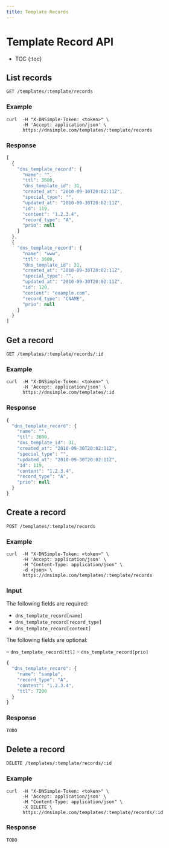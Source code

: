 ```yaml
---
title: Template Records
---
```


# Template Record API

* TOC
{:toc}


## List records

    GET /templates/:template/records

### Example

    curl  -H "X-DNSimple-Token: <token>" \
          -H 'Accept: application/json' \
          https://dnsimple.com/templates/:template/records

### Response

~~~ js
[
  {
    "dns_template_record": {
      "name": "",
      "ttl": 3600,
      "dns_template_id": 31,
      "created_at": "2010-09-30T20:02:11Z",
      "special_type": "",
      "updated_at": "2010-09-30T20:02:11Z",
      "id": 119,
      "content": "1.2.3.4",
      "record_type": "A",
      "prio": null
    }
  },
  {
    "dns_template_record": {
      "name": "www",
      "ttl": 3600,
      "dns_template_id": 31,
      "created_at": "2010-09-30T20:02:11Z",
      "special_type": "",
      "updated_at": "2010-09-30T20:02:11Z",
      "id": 120,
      "content": "example.com",
      "record_type": "CNAME",
      "prio": null
    }
  }
]
~~~


## Get a record

    GET /templates/:template/records/:id

### Example

    curl  -H "X-DNSimple-Token: <token>" \
          -H 'Accept: application/json' \
          https://dnsimple.com/templates/:id

### Response

~~~ js
{
  "dns_template_record": {
    "name": "",
    "ttl": 3600,
    "dns_template_id": 31,
    "created_at": "2010-09-30T20:02:11Z",
    "special_type": "",
    "updated_at": "2010-09-30T20:02:11Z",
    "id": 119,
    "content": "1.2.3.4",
    "record_type": "A",
    "prio": null
  }
}
~~~


## Create a record

    POST /templates/:template/records

### Example

    curl  -H "X-DNSimple-Token: <token>" \
          -H 'Accept: application/json' \
          -H "Content-Type: application/json" \
          -d <json> \
          https://dnsimple.com/templates/:template/records

### Input

The following fields are required:

- `dns_template_record[name]`
- `dns_template_record[record_type]`
- `dns_template_record[content]`

The following fields are optional:

– `dns_template_record[ttl]`
– `dns_template_record[prio]`

~~~ js
{
  "dns_template_record": {
    "name": "sample",
    "record_type": "A",
    "content": "1.2.3.4",
    "ttl": 7200
  }
}
~~~

### Response

~~~ js
TODO
~~~


## Delete a record

    DELETE /templates/:template/records/:id

### Example

    curl  -H "X-DNSimple-Token: <token>" \
          -H 'Accept: application/json' \
          -H "Content-Type: application/json" \
          -X DELETE \
          https://dnsimple.com/templates/:template/records/:id

### Response

~~~ js
TODO
~~~
